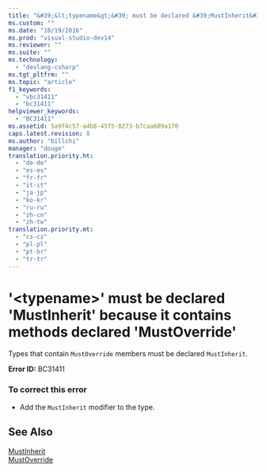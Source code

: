 ```yaml
---
title: "&#39;&lt;typename&gt;&#39; must be declared &#39;MustInherit&#39; because it contains methods declared &#39;MustOverride&#39; | Microsoft Docs"
ms.custom: ""
ms.date: "10/19/2016"
ms.prod: "visual-studio-dev14"
ms.reviewer: ""
ms.suite: ""
ms.technology: 
  - "devlang-csharp"
ms.tgt_pltfrm: ""
ms.topic: "article"
f1_keywords: 
  - "vbc31411"
  - "bc31411"
helpviewer_keywords: 
  - "BC31411"
ms.assetid: 5a9f4c57-a4b8-45f5-8273-b7caa689a170
caps.latest.revision: 8
ms.author: "billchi"
manager: "douge"
translation.priority.ht: 
  - "de-de"
  - "es-es"
  - "fr-fr"
  - "it-it"
  - "ja-jp"
  - "ko-kr"
  - "ru-ru"
  - "zh-cn"
  - "zh-tw"
translation.priority.mt: 
  - "cs-cz"
  - "pl-pl"
  - "pt-br"
  - "tr-tr"
---
```

# &#39;&lt;typename&gt;&#39; must be declared &#39;MustInherit&#39; because it contains methods declared &#39;MustOverride&#39;
Types that contain `MustOverride` members must be declared `MustInherit`.  
  
 **Error ID:** BC31411  
  
### To correct this error  
  
-   Add the `MustInherit` modifier to the type.  
  
## See Also  
 [MustInherit](../Topic/MustInherit%20\(Visual%20Basic\).md)   
 [MustOverride](../Topic/MustOverride%20\(Visual%20Basic\).md)